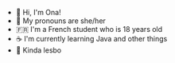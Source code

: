 - 👋 Hi, I'm Ona!
- 💫 My pronouns are she/her
- 🇫🇷 I'm a French student who is 18 years old
- ☕ I'm currently learning Java and other things
- 🌈 Kinda lesbo


